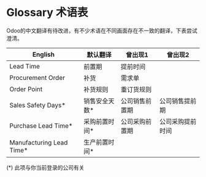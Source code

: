 # Glossary 术语表

Odoo的中文翻译有待改进，有不少术语在不同画面存在不一致的翻译，下表尝试澄清。

 English | 默认翻译 | 曾出现1 | 曾出现2
-----|-----|----|-----
Lead Time | 前置期 | 提前时间 |
Procurement Order | 补货 | 需求单 |
Order Point | 补货规则 | 重订货规则 |
Sales Safety Days* | 销售安全天数* | 公司销售前置期 | 公司销售提前期
Purchase Lead Time* | 采购前置时间* | 公司采购前置期 | 公司采购提前时间
Manufacturing Lead Time* | 生产前置时间* | |

(*) 此项与你当前登录的公司有关